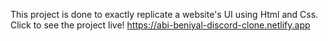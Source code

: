 This project is done to exactly replicate a website's UI using Html and Css.
Click to see the project live!
https://abi-beniyal-discord-clone.netlify.app
